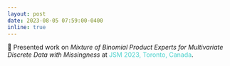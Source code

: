 ```yaml
---
layout: post
date: 2023-08-05 07:59:00-0400
inline: true
---
```


:page_with_curl: Presented work on *Mixture of Binomial Product Experts for Multivariate Discrete Data with Missingness* at <span style="color:MediumTurquoise">JSM 2023, Toronto, Canada</span>.